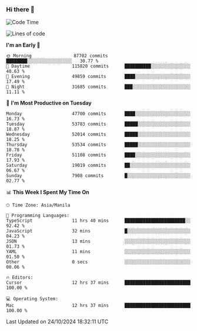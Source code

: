 ### Hi there 👋

<!--START_SECTION:waka-->
![Code Time](http://img.shields.io/badge/Code%20Time-5%2C663%20hrs%2031%20mins-blue)

![Lines of code](https://img.shields.io/badge/From%20Hello%20World%20I%27ve%20Written-123.1%20million%20lines%20of%20code-blue)

**I'm an Early 🐤** 

```text
🌞 Morning                87702 commits       ████████░░░░░░░░░░░░░░░░░   30.77 % 
🌆 Daytime                115820 commits      ██████████░░░░░░░░░░░░░░░   40.63 % 
🌃 Evening                49859 commits       ████░░░░░░░░░░░░░░░░░░░░░   17.49 % 
🌙 Night                  31685 commits       ███░░░░░░░░░░░░░░░░░░░░░░   11.11 % 
```
📅 **I'm Most Productive on Tuesday** 

```text
Monday                   47700 commits       ████░░░░░░░░░░░░░░░░░░░░░   16.73 % 
Tuesday                  53783 commits       █████░░░░░░░░░░░░░░░░░░░░   18.87 % 
Wednesday                52014 commits       █████░░░░░░░░░░░░░░░░░░░░   18.25 % 
Thursday                 53534 commits       █████░░░░░░░░░░░░░░░░░░░░   18.78 % 
Friday                   51108 commits       ████░░░░░░░░░░░░░░░░░░░░░   17.93 % 
Saturday                 19019 commits       ██░░░░░░░░░░░░░░░░░░░░░░░   06.67 % 
Sunday                   7908 commits        █░░░░░░░░░░░░░░░░░░░░░░░░   02.77 % 
```


📊 **This Week I Spent My Time On** 

```text
🕑︎ Time Zone: Asia/Manila

💬 Programming Languages: 
TypeScript               11 hrs 40 mins      ███████████████████████░░   92.42 % 
JavaScript               32 mins             █░░░░░░░░░░░░░░░░░░░░░░░░   04.23 % 
JSON                     13 mins             ░░░░░░░░░░░░░░░░░░░░░░░░░   01.73 % 
YAML                     11 mins             ░░░░░░░░░░░░░░░░░░░░░░░░░   01.50 % 
Other                    0 secs              ░░░░░░░░░░░░░░░░░░░░░░░░░   00.06 % 

🔥 Editors: 
Cursor                   12 hrs 37 mins      █████████████████████████   100.00 % 

💻 Operating System: 
Mac                      12 hrs 37 mins      █████████████████████████   100.00 % 
```


 Last Updated on 24/10/2024 18:32:11 UTC
<!--END_SECTION:waka-->


<!--
**rad182/rad182** is a ✨ _special_ ✨ repository because its `README.md` (this file) appears on your GitHub profile.

Here are some ideas to get you started:

- 🔭 I’m currently working on ...
- 🌱 I’m currently learning ...
- 👯 I’m looking to collaborate on ...
- 🤔 I’m looking for help with ...
- 💬 Ask me about ...
- 📫 How to reach me: ...
- 😄 Pronouns: ...
- ⚡ Fun fact: ...
-->
